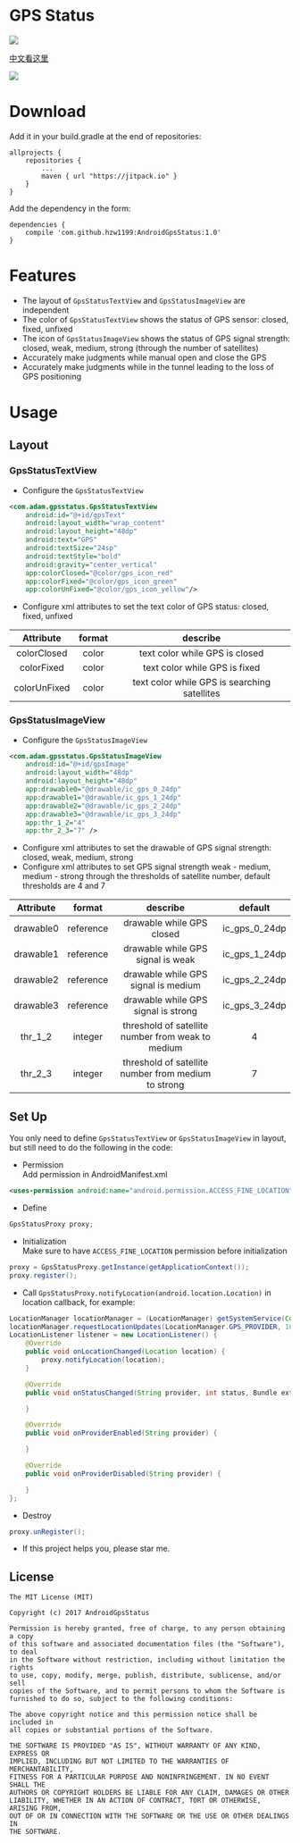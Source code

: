 # GPS Status
[![](https://jitpack.io/v/hzw1199/AndroidGpsStatus.svg)](https://jitpack.io/#hzw1199/AndroidGpsStatus)

[中文看这里](/READMEcn.md)  

![](/media/anglerM4B30Xwuzongheng04042017015425.gif)

# Download
Add it in your build.gradle at the end of repositories:  

```
allprojects {
    repositories {
        ...
        maven { url "https://jitpack.io" }
    }
}
```

Add the dependency in the form:  

```
dependencies {
    compile 'com.github.hzw1199:AndroidGpsStatus:1.0'
}
```
# Features

* The layout of ```GpsStatusTextView``` and ```GpsStatusImageView``` are independent  
* The color of ```GpsStatusTextView``` shows the status of GPS sensor: closed, fixed, unfixed  
* The icon of ```GpsStatusImageView``` shows the status of GPS signal strength: closed, weak, medium, strong (through the number of satellites)  
* Accurately make judgments while manual open and close the GPS  
* Accurately make judgments while in the tunnel leading to the loss of GPS positioning  

# Usage

## Layout

### GpsStatusTextView

* Configure the ```GpsStatusTextView```  

```xml
<com.adam.gpsstatus.GpsStatusTextView
    android:id="@+id/gpsText"
    android:layout_width="wrap_content"
    android:layout_height="48dp"
    android:text="GPS"
    android:textSize="24sp"
    android:textStyle="bold"
    android:gravity="center_vertical"
    app:colorClosed="@color/gps_icon_red"
    app:colorFixed="@color/gps_icon_green"
    app:colorUnFixed="@color/gps_icon_yellow"/>
```
* Configure xml attributes to set the text color of GPS status: closed, fixed, unfixed  

| Attribute      | format        | describe  |
| :---------: | :-------------: |:-------------:|
| colorClosed|color|text color while GPS is closed|
| colorFixed |color|text color while GPS is fixed|
| colorUnFixed |color|text color while GPS is searching satellites|

### GpsStatusImageView

* Configure the ```GpsStatusImageView```  

```xml
<com.adam.gpsstatus.GpsStatusImageView
    android:id="@+id/gpsImage"
    android:layout_width="48dp"
    android:layout_height="48dp"
    app:drawable0="@drawable/ic_gps_0_24dp"
    app:drawable1="@drawable/ic_gps_1_24dp"
    app:drawable2="@drawable/ic_gps_2_24dp"
    app:drawable3="@drawable/ic_gps_3_24dp"
    app:thr_1_2="4"
    app:thr_2_3="7" />
```
* Configure xml attributes to set the drawable of GPS signal strength: closed, weak, medium, strong  
* Configure xml attributes to set GPS signal strength weak - medium, medium - strong through the thresholds of satellite number, default thresholds are 4 and 7  

| Attribute      | format        | describe  | default |
| :---------: | :-------------: |:-------------:|:-------------:|
| drawable0 | reference |drawable while GPS closed| ic_gps_0_24dp|
| drawable1 | reference |drawable while GPS signal is weak| ic_gps_1_24dp|
| drawable2 | reference |drawable while GPS signal is medium| ic_gps_2_24dp|
| drawable3 | reference |drawable while GPS signal is strong| ic_gps_3_24dp|
| thr_1_2 | integer |threshold of satellite number from weak to medium|4|
| thr_2_3 | integer |threshold of satellite number from medium to strong|7|

## Set Up
You only need to define ```GpsStatusTextView``` or ```GpsStatusImageView``` in layout, but still need to do the following in the code:

* Permission  
Add permission in AndroidManifest.xml  

```xml
<uses-permission android:name="android.permission.ACCESS_FINE_LOCATION" />
```

* Define  

```java
GpsStatusProxy proxy;
```

* Initialization  
Make sure to have ```ACCESS_FINE_LOCATION``` permission before initialization

```java
proxy = GpsStatusProxy.getInstance(getApplicationContext());
proxy.register();
```

* Call ```GpsStatusProxy.notifyLocation(android.location.Location)``` in location callback, for example:  

```java
LocationManager locationManager = (LocationManager) getSystemService(Context.LOCATION_SERVICE);
locationManager.requestLocationUpdates(LocationManager.GPS_PROVIDER, 1000, 1, listener);
LocationListener listener = new LocationListener() {
    @Override
    public void onLocationChanged(Location location) {
        proxy.notifyLocation(location);
    }

    @Override
    public void onStatusChanged(String provider, int status, Bundle extras) {

    }

    @Override
    public void onProviderEnabled(String provider) {

    }

    @Override
    public void onProviderDisabled(String provider) {

    }
};
```

* Destroy  
  
```java
proxy.unRegister();
```



* If this project helps you, please star me.  

## License

```
The MIT License (MIT)

Copyright (c) 2017 AndroidGpsStatus

Permission is hereby granted, free of charge, to any person obtaining a copy
of this software and associated documentation files (the "Software"), to deal
in the Software without restriction, including without limitation the rights
to use, copy, modify, merge, publish, distribute, sublicense, and/or sell
copies of the Software, and to permit persons to whom the Software is
furnished to do so, subject to the following conditions:

The above copyright notice and this permission notice shall be included in
all copies or substantial portions of the Software.

THE SOFTWARE IS PROVIDED "AS IS", WITHOUT WARRANTY OF ANY KIND, EXPRESS OR
IMPLIED, INCLUDING BUT NOT LIMITED TO THE WARRANTIES OF MERCHANTABILITY,
FITNESS FOR A PARTICULAR PURPOSE AND NONINFRINGEMENT. IN NO EVENT SHALL THE
AUTHORS OR COPYRIGHT HOLDERS BE LIABLE FOR ANY CLAIM, DAMAGES OR OTHER
LIABILITY, WHETHER IN AN ACTION OF CONTRACT, TORT OR OTHERWISE, ARISING FROM,
OUT OF OR IN CONNECTION WITH THE SOFTWARE OR THE USE OR OTHER DEALINGS IN
THE SOFTWARE.
```
